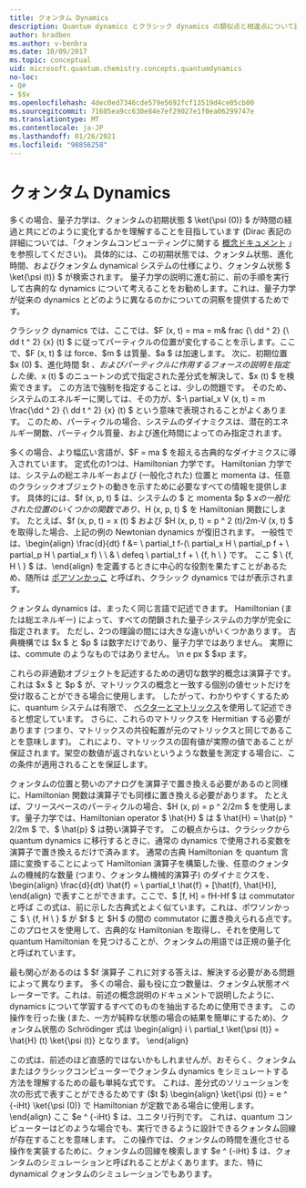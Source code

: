 ```yaml
---
title: クォンタム Dynamics
description: Quantum dynamics とクラシック dynamics の類似点と相違点について説明します。
author: bradben
ms.author: v-benbra
ms.date: 10/09/2017
ms.topic: conceptual
uid: microsoft.quantum.chemistry.concepts.quantumdynamics
no-loc:
- Q#
- $$v
ms.openlocfilehash: 4dec0ed7346cde579e5692fcf13519d4ce05cb00
ms.sourcegitcommit: 71605ea9cc630e84e7ef29027e1f0ea06299747e
ms.translationtype: MT
ms.contentlocale: ja-JP
ms.lasthandoff: 01/26/2021
ms.locfileid: "98856258"
---
```

# <a name="quantum-dynamics"></a>クォンタム Dynamics

多くの場合、量子力学は、クォンタムの初期状態 $ \ket{\psi (0)} $ が時間の経過と共にどのように変化するかを理解することを目指しています (Dirac 表記の詳細については、「クォンタムコンピューティングに関する [概念ドキュメント](xref:microsoft.quantum.concepts.dirac) 」を参照してください)。
具体的には、この初期状態では、クォンタム状態、進化時間、およびクォンタム dynamical システムの仕様により、クォンタム状態 $ \ket{\psi (t)} $ が検索されます。
量子力学の説明に進む前に、前の手順を実行して古典的な dynamics について考えることをお勧めします。これは、量子力学が従来の dynamics とどのように異なるのかについての洞察を提供するためです。

クラシック dynamics では、ここでは、$F (x, t) = ma = m& frac {\ dd ^ 2} {\ dd t ^ 2} {x} (t) $ に従ってパーティクルの位置が変化することを示します。ここで、$F (x, t) $ は force、$m $ は質量、$a $ は加速します。
次に、初期位置 $x (0) $、進化時間 $t $、およびパーティクルに作用するフォースの説明を指定した後、$x (t) $ のニュートンの式で指定された差分式を解決して、$x (t) $ を検索できます。
この方法で強制を指定することは、少しの問題です。
そのため、システムのエネルギーに関しては、その力が、$-\ partial_x V (x, t) = m \frac{\dd ^ 2} {\ dd t ^ 2} {x} (t) $ という意味で表現されることがよくあります。
このため、パーティクルの場合、システムのダイナミクスは、潜在的エネルギー関数、パーティクル質量、および進化時間によってのみ指定されます。

多くの場合、より幅広い言語が、$F = ma $ を超える古典的なダイナミクスに導入されています。
定式化の1つは、Hamiltonian 力学です。
Hamiltonian 力学では、システムの総エネルギーおよび (一般化された) 位置と momenta は、任意のクラシックオブジェクトの動きを示すために必要なすべての情報を提供します。
具体的には、$f (x, p, t) $ は、システムの $ と momenta $p $ $x の一般化された位置のいくつかの関数であり、$H (x, p, t) $ を Hamiltonian 関数にします。
たとえば、$f (x, p, t) = x (t) $ および $H (x, p, t) = p ^ 2 (t)/2m-V (x, t) $ を取得した場合、上記の例の Newtonian dynamics が復旧されます。
一般性では、\begin{align} \frac{d}{dt} f &= \ partial_t f-(\ partial_x H \ partial_p f + \ partial_p H \ partial_x f) \\ \\ & \ defeq \ partial_t f + \\ {f, h \\ } です。
ここ $ \\ {f, H \\ } $ は、\end{align} を定義するときに中心的な役割を果たすことがあるため、随所は [ポアソンかっこ](https://en.wikipedia.org/wiki/Poisson_bracket) と呼ばれ、クラシック dynamics ではが表示されます。

クォンタム dynamics は、まったく同じ言語で記述できます。
Hamiltonian (または総エネルギー) によって、すべての閉鎖された量子システムの力学が完全に指定されます。
ただし、2つの理論の間には大きな違いがいくつかあります。
古典機構では $x $ と $p $ は数字だけであり、量子力学ではありません。
実際には、commute のようなものではありません。 \n e px $ $xp ます。

これらの非通勤オブジェクトを記述するための適切な数学的概念は演算子です。これは $x $ と $p $ が、マトリックスの概念と一致する個別の値セットだけを受け取ることができる場合に使用します。
したがって、わかりやすくするために、quantum システムは有限で、 [ベクターとマトリックス](xref:microsoft.quantum.concepts.vectors)を使用して記述できると想定しています。
さらに、これらのマトリックスを Hermitian する必要があります (つまり、マトリックスの共役転置が元のマトリックスと同じであることを意味します)。
これにより、マトリックスの固有値が実際の値であることが保証されます。架空の数値が返されないというような数量を測定する場合に、この条件が適用されることを保証します。

クォンタムの位置と勢いのアナログを演算子で置き換える必要があるのと同様に、Hamiltonian 関数は演算子でも同様に置き換える必要があります。
たとえば、フリースペースのパーティクルの場合、$H (x, p) = p ^ 2/2m $ を使用します。量子力学では、Hamiltonian operator $ \hat{H} $ は $ \hat{H} = \hat{p} ^ 2/2m $ で、$ \hat{p} $ は勢い演算子です。
この観点からは、クラシックから quantum dynamics に移行するときに、通常の dynamics で使用される変数を演算子で置き換えるだけで済みます。
通常の古典 Hamiltonian を quantum 言語に変換することによって Hamiltonian 演算子を構築した後、任意のクォンタムの機械的な数量 (つまり、クォンタム機械的演算子) のダイナミクスを、\begin{align} \frac{d}{dt} \hat{f} = \ partial_t \hat{f} + [\hat{f}, \hat{H}], \end{align} で表すことができます。ここで、$ [f, H] = fH-Hf $ は commutator と呼ば
この式は、前に示した古典式とよく似ています。これは、ポワソンかっこ $ \\ {f, H \\ } $ が $f $ と $H $ の間の commutator に置き換えられる点です。
このプロセスを使用して、古典的な Hamiltonian を取得し、それを使用して quantum Hamiltonian を見つけることが、クォンタムの用語では正規の量子化と呼ばれています。

最も関心があるのは $ $f 演算子  これに対する答えは、解決する必要がある問題によって異なります。
多くの場合、最も役に立つ数量は、クォンタム状態オペレーターです。これは、前述の概念説明のドキュメントで説明したように、dynamics について学習するすべてのものを抽出するために使用できます。
この操作を行った後 (また、一方が純粋な状態の場合の結果を簡単にするため)、クォンタム状態の Schrödinger 式は \begin{align} i \ partial_t \ket{\psi (t)} = \hat{H} (t) \ket{\psi (t)} となります。
\end{align}

この式は、前述のほど直感的ではないかもしれませんが、おそらく、クォンタムまたはクラシックコンピューターでクォンタム dynamics をシミュレートする方法を理解するための最も単純な式です。
これは、差分式のソリューションを次の形式で表すことができるためです ($t $) \begin{align} \ket{\psi (t)} = e ^ {-iHt} \ket{\psi (0)} で Hamiltonian が定数である場合に使用します。
\end{align} ここ $e ^ {-iHt} $ は、ユニタリ行列です。
これは、quantum コンピューターはどのような場合でも、実行できるように設計できるクォンタム回線が存在することを意味します。
この操作では、クォンタムの時間を進化させる操作を実装するために、クォンタムの回線を検索します $e ^ {-iHt} $ は、クォンタムのシミュレーションと呼ばれることがよくあります。また、特に dynamical クォンタムのシミュレーションでもあります。
